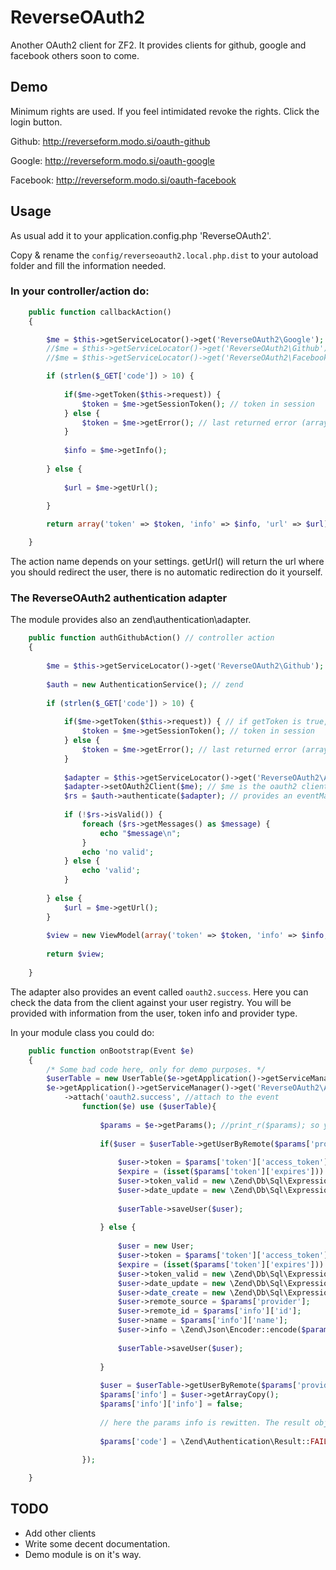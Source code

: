 ReverseOAuth2
===========

Another OAuth2 client for ZF2. It provides clients for github, google and facebook others soon to come.

Demo
----
Minimum rights are used. If you feel intimidated revoke the rights. Click the login button. 

Github: http://reverseform.modo.si/oauth-github

Google: http://reverseform.modo.si/oauth-google

Facebook: http://reverseform.modo.si/oauth-facebook

Usage
-----

As usual add it to your application.config.php 'ReverseOAuth2'.

Copy & rename the `config/reverseoauth2.local.php.dist` to your autoload folder and fill the information needed. 

### In your controller/action do:
```php
    public function callbackAction()
    {

        $me = $this->getServiceLocator()->get('ReverseOAuth2\Google');
        //$me = $this->getServiceLocator()->get('ReverseOAuth2\Github');
        //$me = $this->getServiceLocator()->get('ReverseOAuth2\Facebook');

        if (strlen($_GET['code']) > 10) {
        	
        	if($me->getToken($this->request)) {
        		$token = $me->getSessionToken(); // token in session
        	} else {
        		$token = $me->getError(); // last returned error (array)
        	}
            
            $info = $me->getInfo();
            
        } else {
        
            $url = $me->getUrl();
            
        }

        return array('token' => $token, 'info' => $info, 'url' => $url);

    }
```

The action name depends on your settings. getUrl() will return the url where you should redirect the user, there is no automatic redirection do it yourself.

### The ReverseOAuth2 authentication adapter

The module provides also an zend\authentication\adapter.

```php
    public function authGithubAction() // controller action
    {
    
        $me = $this->getServiceLocator()->get('ReverseOAuth2\Github');
    
        $auth = new AuthenticationService(); // zend
        
        if (strlen($_GET['code']) > 10) {
             
            if($me->getToken($this->request)) { // if getToken is true, the user has authenticated successfully by the provider, not yet by us.
                $token = $me->getSessionToken(); // token in session
            } else {
                $token = $me->getError(); // last returned error (array)
            }
            
            $adapter = $this->getServiceLocator()->get('ReverseOAuth2\Auth\Adapter'); // added in module.config.php
            $adapter->setOAuth2Client($me); // $me is the oauth2 client
            $rs = $auth->authenticate($adapter); // provides an eventManager 'oauth2.success'
            
            if (!$rs->isValid()) {
                foreach ($rs->getMessages() as $message) {
                    echo "$message\n";
                }
                echo 'no valid';
            } else {
                echo 'valid';
            }
    
        } else {
            $url = $me->getUrl();
        }
    
        $view = new ViewModel(array('token' => $token, 'info' => $info, 'url' => $url, 'error' => $me->getError()));
        
        return $view;
    
    }
```

The adapter also provides an event called `oauth2.success`. Here you can check the data from the client against your user registry. You will be provided with
information from the user, token info and provider type.

In your module class you could do:

```php
    public function onBootstrap(Event $e)
    {
        /* Some bad code here, only for demo purposes. */
        $userTable = new UserTable($e->getApplication()->getServiceManager()->get('Zend\Db\Adapter\Adapter')); // my user table
        $e->getApplication()->getServiceManager()->get('ReverseOAuth2\Auth\Adapter')->getEventManager() // the the adapters eventmanager
            ->attach('oauth2.success', //attach to the event
                function($e) use ($userTable){
                    
                    $params = $e->getParams(); //print_r($params); so you see whats in if
                    
                    if($user = $userTable->getUserByRemote($params['provider'], $params['info']['id'])) { // check for user from facebook with id 1000
        
                        $user->token = $params['token']['access_token'];
                        $expire = (isset($params['token']['expires'])) ? $params['token']['expires'] : 3600;
                        $user->token_valid = new \Zend\Db\Sql\Expression('DATE_ADD(NOW(), INTERVAL '.$expire.' SECOND)');
                        $user->date_update = new \Zend\Db\Sql\Expression('NOW()');
                        
                        $userTable->saveUser($user);
                                        
                    } else {
                        
                        $user = new User;
                        $user->token = $params['token']['access_token'];
                        $expire = (isset($params['token']['expires'])) ? $params['token']['expires'] : 3600;
                        $user->token_valid = new \Zend\Db\Sql\Expression('DATE_ADD(NOW(), INTERVAL '.$expire.' SECOND)');
                        $user->date_update = new \Zend\Db\Sql\Expression('NOW()');
                        $user->date_create = new \Zend\Db\Sql\Expression('NOW()');
                        $user->remote_source = $params['provider'];
                        $user->remote_id = $params['info']['id'];
                        $user->name = $params['info']['name'];
                        $user->info = \Zend\Json\Encoder::encode($params['info']);
                        
                        $userTable->saveUser($user);
                        
                    }
                    
                    $user = $userTable->getUserByRemote($params['provider'], $params['info']['id']);
                    $params['info'] = $user->getArrayCopy();
                    $params['info']['info'] = false;
        
        			// here the params info is rewitten. The result object returned from the auth object will have the db row.
        			
        			$params['code'] = \Zend\Authentication\Result::FAILURE; // this would deny authentication. default is \Zend\Authentication\Result::SUCCESS.
        
                });

    }
```

TODO
----
* Add other clients
* Write some decent documentation.
* Demo module is on it's way.